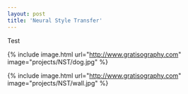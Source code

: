 ```yaml
---
layout: post
title: 'Neural Style Transfer'
---
```

Test

{% include image.html url="http://www.gratisography.com" image="projects/NST/dog.jpg" %}

{% include image.html url="http://www.gratisography.com" image="projects/NST/wall.jpg" %}
